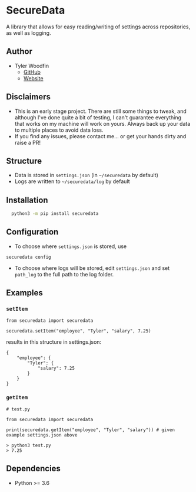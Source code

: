 # SecureData
A library that allows for easy reading/writing of settings across repositories, as well as logging.

## Author
- Tyler Woodfin
    - [GitHub](https://www.github.com/tylerjwoodfin)
    - [Website](http://tyler.cloud)

## Disclaimers
- This is an early stage project. There are still some things to tweak, and although I've done quite a bit of testing, I can't guarantee everything that works on my machine will work on yours. Always back up your data to multiple places to avoid data loss.
- If you find any issues, please contact me... or get your hands dirty and raise a PR!

## Structure

- Data is stored in `settings.json` (in `~/securedata` by default)
- Logs are written to `~/securedata/log` by default

## Installation

```bash
  python3 -m pip install securedata
```
## Configuration
- To choose where `settings.json` is stored, use
```
securedata config
```

- To choose where logs will be stored, edit `settings.json` and set `path_log` to the full path to the log folder.

## Examples

### `setItem`
```
from securedata import securedata

securedata.setItem("employee", "Tyler", "salary", 7.25)
```

results in this structure in settings.json:

```
{
    "employee": {
        "Tyler": {
            "salary": 7.25
        }
    }
}
```

### `getItem`
```
# test.py

from securedata import securedata

print(securedata.getItem("employee", "Tyler", "salary")) # given example settings.json above
```

```
> python3 test.py
> 7.25
```

## Dependencies
- Python >= 3.6
